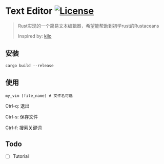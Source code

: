 # Text Editor [![License](https://img.shields.io/badge/license-MIT-blue.svg)](LICENSE)

> Rust实现的一个简易文本编辑器，希望能帮助到初学rust的Rustaceans
>
> Inspired by: [kilo](https://viewsourcecode.org/snaptoken/kilo/index.html)

## 安装

````shell
cargo build --release
````

## 使用

```shell
my_vim [file_name] # 文件名可选
```

Ctrl-q: 退出

Ctrl-s: 保存文件

Ctrl-f: 搜索关键词

## Todo

- [ ] Tutorial
